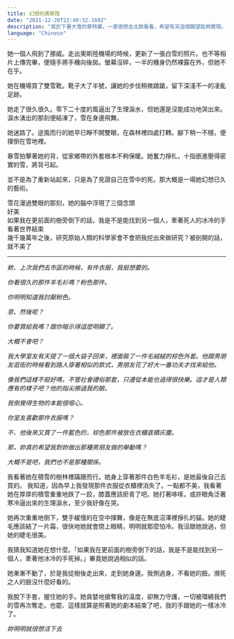 ```yaml
---
title: 幻想的奧斯陸
date: "2021-12-20T22:40:32.169Z"
description: "寫於下著大雪的蒙特婁。一直很想去北歐看看，希望有天這個願望能夠實現。"
language: "Chinese"
---
```

她一個人飛到了挪威。走出奧斯陸機場的時候，更新了一張白雪的照片。也不等相片上傳完畢，便隨手將手機向後拋。螢幕沒碎，一半的機身仍然裸露在外，但她不在乎。

她在機場買了雙雪靴。靴子大了半號，讓她的步伐稍微踉蹌，留下深淺不一的凌亂足跡。

她走了很久很久。零下二十度的風逼出了生理淚水，但她還是沒能成功地哭出來。淚水湧出的那刻便結凍了，雪在身邊飛舞。

她迷路了。逆風而行的她早已睜不開雙眼，在森林裡四處打轉。腳下稍一不穩，便撲倒在雪地裡。

暴雪拍擊著她的背，從家鄉帶的外套根本不夠保暖。她奮力掙扎，十指嵌進壓得密實的雪，將背弓起。

並不是為了重新站起來，只是為了見證自己在雪中的死。那大概是一場她幻想已久的藝術。

雪花漫過雙眼的那刻，她的腦中浮現了三個念頭  
好美  
如果我在更前面的樹旁倒下的話，我是不是能找到另一個人，牽著死人的冰冷的手看著世界結束  
幾千幾萬年之後，研究原始人類的科學家會不會把我挖出來做研究？被剖開的話，就不美了  

***

*欸、上次我們去市區的時候，有件衣服，我挺想要的。*

*你看很久的那件羊毛衫嗎？粉色那件。*

*你明明知道我討厭粉色。*

*恩、然後呢？*

*你要買給我嗎？跟你暗示得這麼明顯了。*

*大概不會吧？*

*我大學室友有天提了一個大袋子回來，裡面裝了一件毛絨絨的棕色外套。他跟男朋友逛街的時候看到路人穿著相似的款式，男朋友花了好大一番功夫才找來給他。*

*像我們這樣不挺好嗎，不管社會禮俗那套，只遵從本能也過得很快樂。這才是人類應有的樣子吧？他的指尖擦過我的臉。*

*我倒覺得生物的本能很噁心。*

*你室友喜歡那件衣服嗎？*

*不、他後來又買了一件藍色的，棕色那件被放在衣櫃底積灰塵。*

*那，妳真的希望我對妳做出那種男朋友做的舉動嗎？*

*大概不是吧，我們也不是那種關係。*

我看著她在積雪的樹林裡蹣跚而行。她身上穿著那件白色羊毛衫，是她最後自己去買的。 我知道，因為早上我發現那件衣服從衣櫃裡消失了。一點都不美，我看著她在厚厚的積雪重重地跌了一跤，膝蓋應該瘀青了吧。她打著哆嗦，或許眼角泛著寒冷逼出來的生理淚水，至少我好像在哭。

她再次重重地倒下，雙手緩慢的在空中揮舞，像是在無底沼澤裡掙扎的貓。她的睫毛應該結了一片霜，很快地她就會閉上眼睛，明明就那麼怕冷。我沒跟她說過，但她的睫毛很美。

我猜我知道她在想什麼。「如果我在更前面的樹旁倒下的話，我是不是能找到另一個人，牽著他冰冷的手死掉。」畢竟她說過相似的話。

她漸漸不動了，於是我從樹後走出來，走到她身邊。我側過身，不看她的臉。瀕死之人的臉沒什麼好看的。

我脫下手套，握住她的手。她貪婪地搶奪我的溫度，卻無力守護，一切被環繞我們的雪再次奪走。也罷、這樣就算是照著她的劇本結束了吧，我的手跟她的一樣冰冷了。

*妳明明就很想活下去*